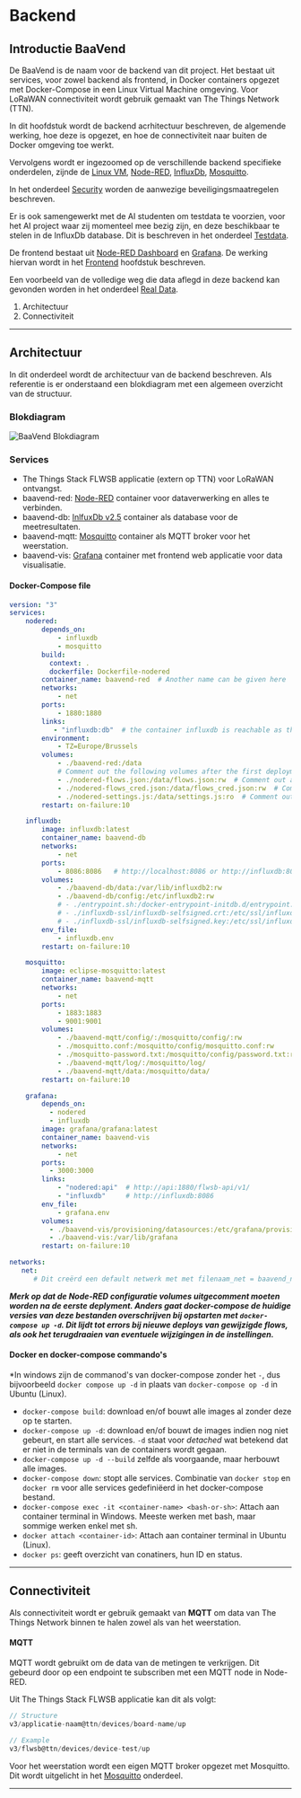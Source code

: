 # Backend

## Introductie BaaVend

De BaaVend is de naam voor de backend van dit project.
Het bestaat uit services, voor zowel backend als frontend, in Docker containers opgezet met Docker-Compose in een Linux Virtual Machine omgeving.
Voor LoRaWAN connectiviteit wordt gebruik gemaakt van The Things Network (TTN).

In dit hoofdstuk wordt de backend acrhitectuur beschreven, de algemende werking, hoe deze is opgezet, en hoe de connectiviteit naar buiten de Docker omgeving toe werkt.

Vervolgens wordt er ingezoomed op de verschillende backend specifieke onderdelen, zijnde de [Linux VM](./backend/linux-vm.md), [Node-RED](./backend/nodered.md), [InfluxDb](./backend/influxdb.md), [Mosquitto](./backend/mosquitto.md).

In het onderdeel [Security](./backend/security.md) worden de aanwezige beveiligingsmaatregelen beschreven.

Er is ook samengewerkt met de AI studenten om testdata te voorzien, voor het AI project waar zij momenteel mee bezig zijn, en deze beschikbaar te stelen in de InfluxDb database. Dit is beschreven in het onderdeel [Testdata](./backend/testdata.md).

De frontend bestaat uit [Node-RED Dashboard](./frontend/dashboard.md) en [Grafana](./frontend/grafana.md). De werking hiervan wordt in het [Frontend](./frontend/dashboard.md) hoofdstuk beschreven.

Een voorbeeld van de volledige weg die data aflegd in deze backend kan gevonden worden in het onderdeel [Real Data](data-formatting/real-data.md).

1. Architectuur
2. Connectiviteit

---

## Architectuur

In dit onderdeel wordt de architectuur van de backend beschreven.
Als referentie is er onderstaand een blokdiagram met een algemeen overzicht van de structuur.

### Blokdiagram

![BaaVend Blokdiagram](./assets/baavend-diagram.jpg 'Figuur 1: BaaVend Blokdiagram')

### Services

- The Things Stack FLWSB applicatie (extern op TTN) voor LoRaWAN ontvangst.
- baavend-red: [Node-RED](https://flows.nodered.org/) container voor dataverwerking en alles te verbinden.
- baavend-db: [InlfuxDb v2.5](https://www.influxdata.com/blog/running-influxdb-2-0-and-telegraf-using-docker/) container als database voor de meetresultaten.
- baavend-mqtt: [Mosquitto](https://github.com/vvatelot/mosquitto-docker-compose) container als MQTT broker voor het weerstation.
- baavend-vis: [Grafana](https://grafana.com/oss/grafana/) container met frontend web applicatie voor data visualisatie.

#### Docker-Compose file

```yaml
version: "3"
services:
    nodered:
        depends_on:
            - influxdb
            - mosquitto
        build:
          context: .
          dockerfile: Dockerfile-nodered
        container_name: baavend-red  # Another name can be given here
        networks:
            - net
        ports:
            - 1880:1880
        links:
           - "influxdb:db"  # the container influxdb is reachable as the hostnames "influxdb" and "db" through this container, eg. http://influxdb:8086 or http://db:8086
        environment:
            - TZ=Europe/Brussels
        volumes:
            - ./baavend-red:/data
            # Comment out the following volumes after the first deployment, otherwise this will override the current files and produce errors on deploy of edited flows and revert changes in settings.
            - ./nodered-flows.json:/data/flows.json:rw  # Comment out after first deployment
            - ./nodered-flows_cred.json:/data/flows_cred.json:rw  # Comment out after first deployment
            - ./nodered-settings.js:/data/settings.js:ro  # Comment out after first deployment
        restart: on-failure:10

    influxdb:
        image: influxdb:latest
        container_name: baavend-db
        networks:
            - net
        ports:
            - 8086:8086   # http://localhost:8086 or http://influxdb:8086
        volumes:
            - ./baavend-db/data:/var/lib/influxdb2:rw
            - ./baavend-db/config:/etc/influxdb2:rw
            # - ./entrypoint.sh:/docker-entrypoint-initdb.d/entrypoint.sh
            # - ./influxdb-ssl/influxdb-selfsigned.crt:/etc/ssl/influxdb-selfsigned.crt:rw
            # - ./influxdb-ssl/influxdb-selfsigned.key:/etc/ssl/influxdb-selfsigned.key:rw
        env_file:
            - influxdb.env
        restart: on-failure:10

    mosquitto:
        image: eclipse-mosquitto:latest
        container_name: baavend-mqtt
        networks:
            - net
        ports:
            - 1883:1883
            - 9001:9001
        volumes:
            - ./baavend-mqtt/config/:/mosquitto/config/:rw
            - ./mosquitto.conf:/mosquitto/config/mosquitto.conf:rw
            - ./mosquitto-password.txt:/mosquitto/config/password.txt:rw
            - ./baavend-mqtt/log/:/mosquitto/log/
            - ./baavend-mqtt/data:/mosquitto/data/
        restart: on-failure:10

    grafana:
        depends_on:
          - nodered
          - influxdb
        image: grafana/grafana:latest
        container_name: baavend-vis
        networks:
            - net
        ports:
          - 3000:3000
        links:
            - "nodered:api"  # http://api:1880/flwsb-api/v1/
            - "influxdb"     # http://influxdb:8086
        env_file:
            - grafana.env
        volumes:
          - ./baavend-vis/provisioning/datasources:/etc/grafana/provisioning/datasources
          - ./baavend-vis:/var/lib/grafana
        restart: on-failure:10

networks:
   net:
      # Dit creërd een default netwerk met met filenaam_net = baavend_net
```

__*Merk op dat de Node-RED configuratie volumes uitgecomment moeten worden na de eerste deplyment. Anders gaat docker-compose de huidige versies van deze bestanden overschrijven bij opstarten met `docker-compose up -d`. Dit lijdt tot errors bij nieuwe deploys van gewijzigde flows, als ook het terugdraaien van eventuele wijzigingen in de instellingen.*__

#### Docker en docker-compose commando's

*In windows zijn de commanod's van docker-compose zonder het `-`, dus bijvoorbeeld `docker compose up -d` in plaats van `docker-compose op -d` in Ubuntu (Linux).

- `docker-compose build`: download en/of bouwt alle images al zonder deze op te starten.
- `docker-compose up -d`: download en/of bouwt de images indien nog niet gebeurt, en start alle services. `-d` staat voor *detached* wat betekend dat er niet in de terminals van de containers wordt gegaan.
- `docker-compose up -d --build` zelfde als voorgaande, maar herbouwt alle images.
- `docker-compose down`: stopt alle services. Combinatie van `docker stop` en `docker rm` voor alle services gedefiniëerd in het docker-compose bestand.
- `docker-compose exec -it <container-name> <bash-or-sh>`: Attach aan container terminal in Windows. Meeste werken met bash, maar sommige werken enkel met sh.
- `docker attach <container-id>`: Attach aan container terminal in Ubuntu (Linux).
- `docker ps`: geeft overzicht van conatiners, hun ID en status.

---

## Connectiviteit

Als connectiviteit wordt er gebruik gemaakt van __MQTT__ om data van The Things Network binnen te halen zowel als van het weerstation.

#### MQTT

MQTT wordt gebruikt om de data van de metingen te verkrijgen.
Dit gebeurd door op een endpoint te subscriben met een MQTT node in Node-RED.

Uit The Things Stack FLWSB applicatie kan dit als volgt:
```javascript
// Structure
v3/applicatie-naam@ttn/devices/board-name/up

// Example
v3/flwsb@ttn/devices/device-test/up
```

Voor het weerstation wordt een eigen MQTT broker opgezet met Mosquitto.
Dit wordt uitgelicht in het [Mosquitto](./backend/mosquitto.md) onderdeel.

---
